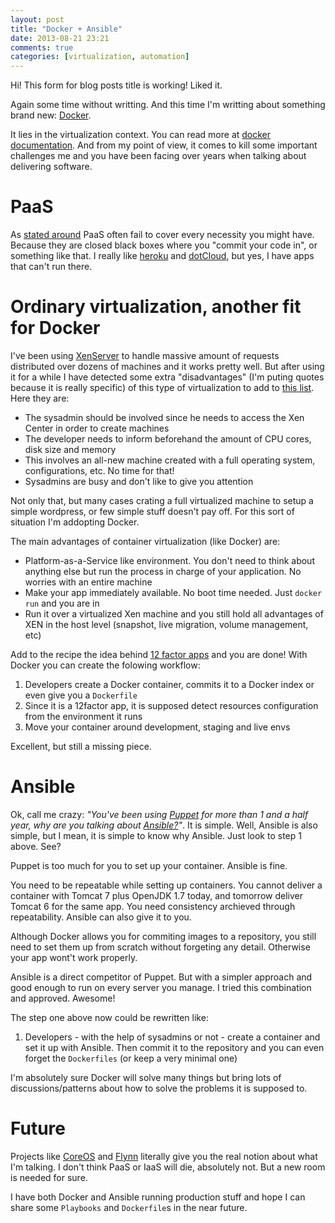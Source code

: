 ```yaml
---
layout: post
title: "Docker + Ansible"
date: 2013-08-21 23:21
comments: true
categories: [virtualization, automation]
---
```

Hi! This form for blog posts title is working! Liked it.

Again some time without writting. And this time I'm writting about
something brand new: [Docker](http://www.docker.io/).

It lies in the virtualization context. You can read more at [docker
documentation](http://docs.docker.io/en/latest/). And from my point of
view, it comes to kill some important challenges me and you have been
facing over years when talking about delivering software.
<!--more-->

PaaS
====

As [stated around](http://blog.docker.io/2013/07/excited-to-be-joining-the-great-teams-at-dotcloud-docker-as-ceo/)
PaaS often fail to cover every necessity you might have. Because they are closed black boxes where you "commit your code in", or something like that. I really like [heroku](http://heroku.com) and [dotCloud](https://www.dotcloud.com/), but yes, I have apps that can't run there.

Ordinary virtualization, another fit for Docker
===============================================

I've been using [XenServer](http://www.citrix.com.br/products/xenserver/overview.html) to handle massive amount of requests distributed over dozens of machines and it works pretty well. But after using it for a while I have detected some extra "disadvantages" (I'm puting quotes because it is really specific) of this type of virtualization to add to [this list](https://github.com/dotcloud/docker). Here they are:

   - The sysadmin should be involved since he needs to access the Xen Center in order to create machines
   - The developer needs to inform beforehand the amount of CPU cores, disk size and memory
   - This involves an all-new machine created with a full operating system, configurations, etc. No time for that!
   - Sysadmins are busy and don't like to give you attention

Not only that, but many cases crating a full virtualized machine to setup a simple wordpress, or few simple stuff doesn't pay off. For this sort of situation I'm addopting Docker.

The main advantages of container virtualization (like Docker) are:

   - Platform-as-a-Service like environment. You don't need to think about anything else but run the process in charge of your application. No worries with an entire machine
   - Make your app immediately available. No boot time needed. Just `docker run` and you are in
   - Run it over a virtualized Xen machine and you still hold all advantages of XEN in the host level (snapshot, live migration, volume management, etc)

Add to the recipe the idea behind [12 factor apps](http://12factor.net/) and
you are done! With Docker you can create the folowing workflow:

   1. Developers create a Docker container, commits it to a Docker index or even give you a `Dockerfile`
   2. Since it is a 12factor app, it is supposed detect resources configuration from the environment it runs
   3. Move your container around development, staging and live envs

Excellent, but still a missing piece.

Ansible
=======

Ok, call me crazy: *"You've been using [Puppet](http://puppetlabs.com/)
for more than 1 and a half year, why are you talking about
[Ansible?](http://www.ansibleworks.com/)"*. It is simple. Well, Ansible
is also simple, but I mean, it is simple to know why Ansible. Just look
to step 1 above. See?

Puppet is too much for you to set up your container. Ansible is fine.

You need to be repeatable while setting up containers. You cannot deliver a container with Tomcat 7 plus OpenJDK 1.7 today, and tomorrow deliver Tomcat 6 for the same app. You need consistency archieved through repeatability. Ansible can also give it to you.

Although Docker allows you for commiting images to a repository, you still need to set them up from scratch without
forgeting any detail. Otherwise your app wont't work properly.

Ansible is a direct competitor of Puppet. But with a simpler approach and good enough to run on every server you manage. I tried this combination and approved. Awesome!

The step one above now could be rewritten like: 

   1. Developers - with the help of sysadmins or not - create a container and set it up with Ansible. Then commit it to the repository and you can even forget  the `Dockerfiles` (or keep a very minimal one)

I'm absolutely sure Docker will solve many things but bring lots of discussions/patterns about how to solve the problems it is supposed to.

Future
======

Projects like [CoreOS](http://coreos.com/) and [Flynn](https://flynn.io/) literally give you the real notion about what I'm talking. I don't think PaaS or IaaS will die, absolutely not. But a new room is needed for sure.

I have both Docker and Ansible running production stuff and hope I can share some `Playbooks` and `Dockerfile`s in the near future.


